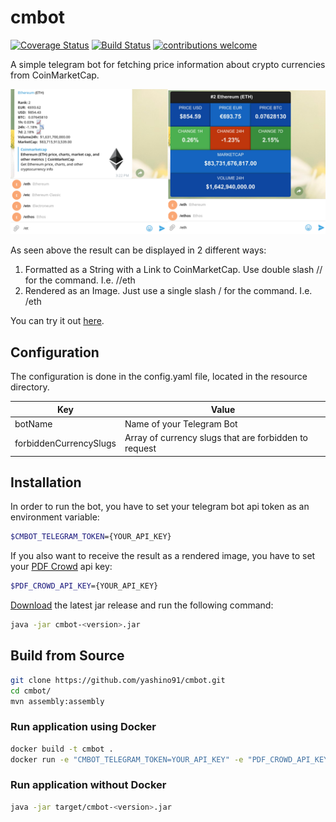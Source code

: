 # cmbot

[![Coverage Status](https://coveralls.io/repos/github/yashino91/cmbot/badge.svg?branch=master)](https://coveralls.io/github/yashino91/cmbot?branch=master)
[![Build Status](https://travis-ci.org/yashino91/cmbot.svg?branch=master)](https://travis-ci.org/yashino91/cmbot)
[![contributions welcome](https://img.shields.io/badge/contributions-welcome-brightgreen.svg?style=flat)](https://github.com/dwyl/esta/issues)


A simple telegram bot for fetching price information about crypto currencies from CoinMarketCap. 

![Alt text](/screenshots/example.png?raw=true "Bot Example - Formatted as a String or rendered as an Image")


As seen above the result can be displayed in 2 different ways:
1. Formatted as a String with a Link to CoinMarketCap. Use double slash // for the command. I.e. //eth 
2. Rendered as an Image. Just use a single slash / for the command. I.e. /eth

You can try it out  [here](https://telegram.me/PriceLeechBot).


## Configuration
The configuration is done in the config.yaml file, located in the resource directory.

| Key 			            | Value 								                |
| ----------------------    |-------------------------------------------------------|
| botName 	                | Name of your Telegram Bot				                |
| forbiddenCurrencySlugs    | Array of currency slugs that are forbidden to request |

## Installation

In order to run the bot, you have to set your telegram bot api token as an environment variable:


```sh
$CMBOT_TELEGRAM_TOKEN={YOUR_API_KEY}
```

If you also want to receive the result as a rendered image, you have to set your [PDF Crowd](https://pdfcrowd.com) api key:

```sh
$PDF_CROWD_API_KEY={YOUR_API_KEY}
```

[Download](https://github.com/yashino91/cmbot/releases) the latest jar release and run the following command:

```sh
java -jar cmbot-<version>.jar
```


## Build from Source


```sh
git clone https://github.com/yashino91/cmbot.git
cd cmbot/
mvn assembly:assembly
```



### Run application using Docker

```sh
docker build -t cmbot .
docker run -e "CMBOT_TELEGRAM_TOKEN=YOUR_API_KEY" -e "PDF_CROWD_API_KEY=YOUR_API_KEY" cmbot
```

### Run application without Docker

```sh
java -jar target/cmbot-<version>.jar
```